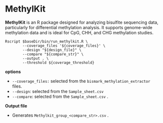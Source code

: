 # MethylKit

**MethylKit** is an R package designed for analyzing bisulfite sequencing data, particularly for differential methylation analysis. It supports genome-wide methylation data and is ideal for CpG, CHH, and CHG methylation studies.

```
Rscript $baseDir/bin/run_methylkit.R \
        --coverage_files '${coverage_files}' \
        --design "${design_file}" \
        --compare "${compare_str}" \
        --output . \
        --threshold ${coverage_threshold}
```

**options**

* `--coverage_files:` selected from the `bismark_methylation_extractor` files.
* `--design`: selected from the `Sample_sheet.csv`&#x20;
* `--compare`: selected from the `Sample_sheet.csv` .

**Output file**

* Generates `Methylkit_group_<compare_str>.csv` .&#x20;
